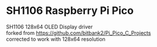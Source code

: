 # SH1106 Raspberry Pi Pico
SH1106 128x64 OLED Display driver
<br />forked from https://github.com/bitbank2/Pi_Pico_C_Projects
<br />corrected to work with 128x64 resolution
